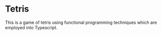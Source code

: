 # Tetris
This is a game of tetris using functional programming techniques which are employed into Typescript.
